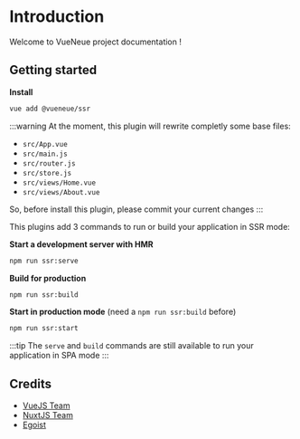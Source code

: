# Introduction

Welcome to VueNeue project documentation !

## Getting started

**Install**

```bash
vue add @vueneue/ssr
```

:::warning
At the moment, this plugin will rewrite completly some base files:

- `src/App.vue`
- `src/main.js`
- `src/router.js`
- `src/store.js`
- `src/views/Home.vue`
- `src/views/About.vue`

So, before install this plugin, please commit your current changes
:::

This plugins add 3 commands to run or build your application in SSR mode:

**Start a development server with HMR**

```bash
npm run ssr:serve
```

**Build for production**

```bash
npm run ssr:build
```

**Start in production mode** (need a `npm run ssr:build` before)

```bash
npm run ssr:start
```

:::tip
The `serve` and `build` commands are still available to run your application in SPA mode
:::

## Credits

- [VueJS Team](https://vuejs.org)
- [NuxtJS Team](https://nuxtjs.org/)
- [Egoist](https://github.com/egoist)
